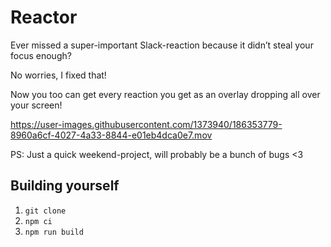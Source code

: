 # Reactor

Ever missed a super-important Slack-reaction because it didn’t steal your focus enough?


No worries, I fixed that!

Now you too can get every reaction you get as an overlay dropping all over your screen!


https://user-images.githubusercontent.com/1373940/186353779-8960a6cf-4027-4a33-8844-e01eb4dca0e7.mov


PS: Just a quick weekend-project, will probably be a bunch of bugs <3

## Building yourself

1. `git clone`
2. `npm ci`
3. `npm run build`
